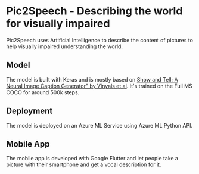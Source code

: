 # Pic2Speech - Describing the world for visually impaired

Pic2Speech uses Artificial Intelligence to describe the content of pictures to help visually impaired understanding the world.
## Model
The model is built with Keras and is mostly based on [Show and Tell: A Neural Image Caption Generator" by Vinyals et al](https://arxiv.org/pdf/1411.4555.pdf). It's trained on the Full MS COCO for around 500k steps.
## Deployment
The model is deployed on an Azure ML Service using Azure ML Python API.
## Mobile App
The mobile app is developed with Google Flutter and let people take a picture with their smartphone and get a vocal description for it.
